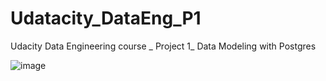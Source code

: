 # Udatacity_DataEng_P1
Udacity Data Engineering course _ Project 1_ Data Modeling with Postgres


![image](https://user-images.githubusercontent.com/32632731/141192328-6a415d71-9bb5-4c78-95c7-ee628d0c8041.png)
